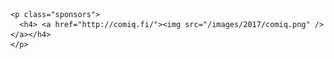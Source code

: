     <p class="sponsors">
      <h4> <a href="http://comiq.fi/"><img src="/images/2017/comiq.png" /></a></h4>
    </p>
